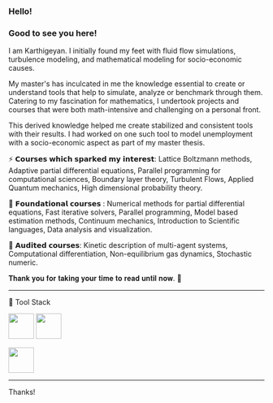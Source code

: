 ### Hello! 
### Good to see you here!

I am Karthigeyan. I initially found my feet with fluid flow simulations, turbulence modeling, and mathematical modeling for socio-economic causes.

My master's has inculcated in me the knowledge essential to create or understand tools that help to simulate, analyze or benchmark through them. Catering to my fascination for mathematics, I undertook projects and courses that were both math-intensive and challenging on a personal front.

This derived knowledge helped me create stabilized and consistent tools with their results. I had worked on one such tool to model unemployment with a socio-economic aspect as part of my master thesis.

⚡ 𝗖𝗼𝘂𝗿𝘀𝗲𝘀 𝘄𝗵𝗶𝗰𝗵 𝘀𝗽𝗮𝗿𝗸𝗲𝗱 𝗺𝘆 𝗶𝗻𝘁𝗲𝗿𝗲𝘀𝘁: Lattice Boltzmann methods, Adaptive partial differential equations, Parallel programming for computational sciences, Boundary layer theory, Turbulent Flows, Applied Quantum mechanics, High dimensional probability theory.

🌱 𝗙𝗼𝘂𝗻𝗱𝗮𝘁𝗶𝗼𝗻𝗮𝗹 𝗰𝗼𝘂𝗿𝘀𝗲𝘀 : Numerical methods for partial differential equations, Fast iterative solvers, Parallel programming, Model based estimation methods, Continuum mechanics, Introduction to Scientific languages, Data analysis and visualization.

💬 𝗔𝘂𝗱𝗶𝘁𝗲𝗱 𝗰𝗼𝘂𝗿𝘀𝗲𝘀: Kinetic description of multi-agent systems, Computational differentiation, Non-equilibrium gas dynamics, Stochastic numeric.

𝐓𝐡𝐚𝐧𝐤 𝐲𝐨𝐮 𝐟𝐨𝐫 𝐭𝐚𝐤𝐢𝐧𝐠 𝐲𝐨𝐮𝐫 𝐭𝐢𝐦𝐞 𝐭𝐨 𝐫𝐞𝐚𝐝 𝐮𝐧𝐭𝐢𝐥 𝐧𝐨𝐰. 🙏

---

🧰 Tool Stack

<img src= "https://cdn.worldvectorlogo.com/logos/python-4.svg" width="50" height="50"> <img src= "https://cdn.worldvectorlogo.com/logos/c.svg" width="50" height="50">

<img src= "https://cdn.worldvectorlogo.com/logos/git.svg" width="50" height="50">

---


<!--
**karthigeyanrgs/karthigeyanrgs** is a ✨ _special_ ✨ repository because its `README.md` (this file) appears on your GitHub profile.

Here are some ideas to get you started:

- 🔭 I’m currently working on ...
- 🌱 I’m currently learning ...
- 👯 I’m looking to collaborate on ...
- 🤔 I’m looking for help with ...
- 💬 Ask me about ...
- 📫 How to reach me: ...
- 😄 Pronouns: ...
- ⚡ Fun fact: ...
-->
Thanks!
